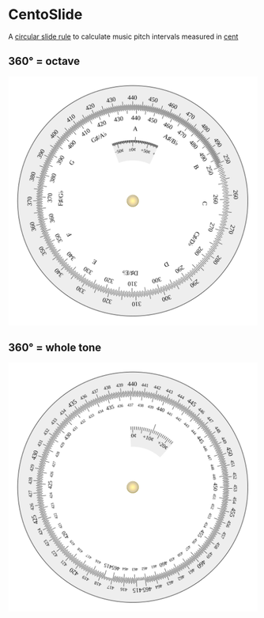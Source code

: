 # CentoSlide

A [circular slide rule](https://en.wikipedia.org/wiki/Slide_rule#Circular_slide_rules) to calculate music pitch intervals measured in [cent](https://en.wikipedia.org/wiki/Cent_(music))

## 360° = octave

![](./docs/octave.svg)

## 360° = whole tone

![](./docs/whole_tone.svg)
